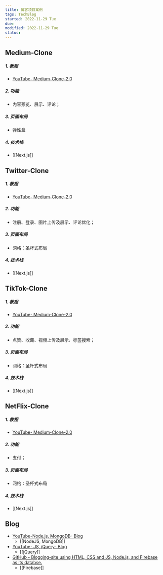 ```yaml
---
title: 博客项目案例
tags: TechBlog
started: 2022-11-29 Tue
due: 
modified: 2022-11-29 Tue
status: 
---
```

## Medium-Clone
##### 1. 教程
- [YouTube- Medium-Clone-2.0](https://www.youtube.com/results?search_query=build+medium+clone) 
##### 2. 功能
- 内容预览、展示、评论；
##### 3. 页面布局
- 弹性盒
##### 4. 技术栈
- [[Next.js]]
## Twitter-Clone
##### 1. 教程
- [YouTube- Medium-Clone-2.0](https://www.youtube.com/results?search_query=build+medium+clone) 
##### 2. 功能
- 注册、登录、图片上传及展示、评论优化；
##### 3. 页面布局
- 网格：圣杯式布局
##### 4. 技术栈
- [[Next.js]]
## TikTok-Clone
##### 1. 教程
- [YouTube- Medium-Clone-2.0](https://www.youtube.com/results?search_query=build+medium+clone) 
##### 2. 功能
- 点赞、收藏、视频上传及展示、标签搜索；
##### 3. 页面布局
- 网格：圣杯式布局
##### 4. 技术栈
- [[Next.js]]
## NetFlix-Clone
##### 1. 教程
- [YouTube- Medium-Clone-2.0](https://www.youtube.com/results?search_query=build+medium+clone) 
##### 2. 功能
- 支付；
##### 3. 页面布局
- 网格：圣杯式布局
##### 4. 技术栈
- [[Next.js]]
## Blog
- [YouTube-Node.js, MongoDB- Blog](https://www.youtube.com/watch?v=1NrHkjlWVhM&list=RDCMUCFbNIlppjAuEX4znoulh0Cw&start_radio=1&t=138s)
	- [[NodeJS, MongoDB]]
- [YouTube- JS, jQuery- Blog](https://www.youtube.com/watch?v=gZHjMVE_e10&t=1531s)
	- [[jQuery]]
- [GitHub - Blogging-site using HTML, CSS and JS, Node.js, and Firebase as its databse.](https://github.com/kunaal438/blogging-site)
	- [[Firebase]]